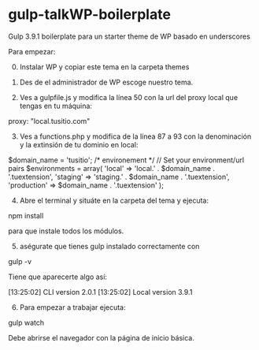 # gulp-talkWP-boilerplate
Gulp 3.9.1 boilerplate para un starter theme de WP basado en underscores

Para empezar:

0) Instalar WP y copiar este tema en la carpeta themes

1) Des de el administrador de WP escoge nuestro tema.

2) Ves a gulpfile.js y modifica la línea 50 con la url del proxy local que tengas en tu máquina:

 proxy: "local.tusitio.com"

3) Ves a functions.php y modifica de la línea 87 a 93 con la denominación y la extinsión de tu dominio en local:

 $domain_name = 'tusitio';
    /* environement */
    // Set your environment/url pairs
    $environments = array(
        'local' => 'local.' . $domain_name . '.tuextension',
        'staging' => 'staging.' . $domain_name . '.tuextension',
        'production' => $domain_name . '.tuextension'
    );
 
4) Abre el terminal y situáte en la carpeta del tema y ejecuta:
 
  npm install
  
  para que instale todos los módulos.
  
5) aségurate que tienes gulp instalado correctamente con 
 
 gulp -v
 
 Tiene que aparecerte algo así:
 
 [13:25:02] CLI version 2.0.1
 [13:25:02] Local version 3.9.1

6) Para empezar a trabajar ejecuta:

  gulp watch
  
  Debe abrirse el navegador con la página de inicio básica.
